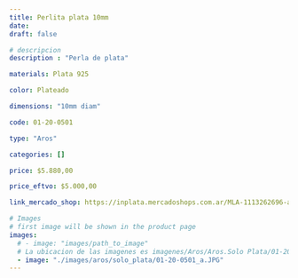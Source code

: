 ```yaml
---
title: Perlita plata 10mm
date: 
draft: false

# descripcion
description : "Perla de plata"

materials: Plata 925

color: Plateado

dimensions: "10mm diam"

code: 01-20-0501

type: "Aros"

categories: []

price: $5.880,00

price_eftvo: $5.000,00

link_mercado_shop: https://inplata.mercadoshops.com.ar/MLA-1113262696-aros-bolita-perlita-plata-10mm-_JM

# Images
# first image will be shown in the product page
images:
  # - image: "images/path_to_image"
  # La ubicacion de las imagenes es imagenes/Aros/Aros.Solo Plata/01-20-0501-perlita-plata-10mm
  - image: "./images/aros/solo_plata/01-20-0501_a.JPG"
---
```

